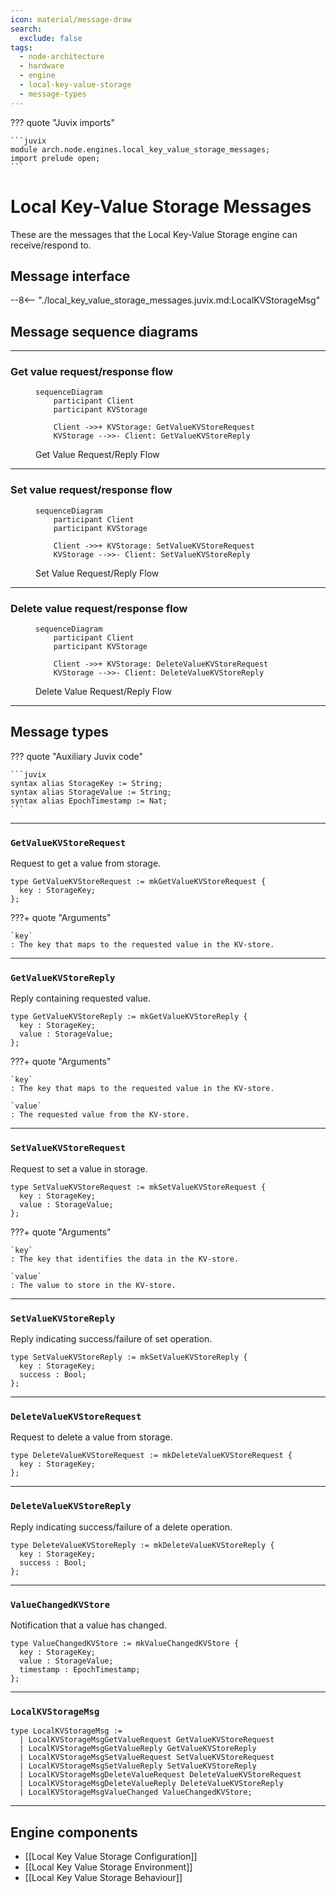 ```yaml
---
icon: material/message-draw
search:
  exclude: false
tags:
  - node-architecture
  - hardware
  - engine
  - local-key-value-storage
  - message-types
---
```


??? quote "Juvix imports"

    ```juvix
    module arch.node.engines.local_key_value_storage_messages;
    import prelude open;
    ```

# Local Key-Value Storage Messages

These are the messages that the Local Key-Value Storage engine can receive/respond to.

## Message interface

--8<-- "./local_key_value_storage_messages.juvix.md:LocalKVStorageMsg"

## Message sequence diagrams

---

### Get value request/response flow

<!-- --8<-- [start:message-sequence-diagram-get] -->
<figure markdown>

```mermaid
sequenceDiagram
    participant Client
    participant KVStorage

    Client ->>+ KVStorage: GetValueKVStoreRequest
    KVStorage -->>- Client: GetValueKVStoreReply
```

<figcaption markdown="span">
Get Value Request/Reply Flow
</figcaption>
</figure>
<!-- --8<-- [end:message-sequence-diagram-get] -->

---

### Set value request/response flow

<!-- --8<-- [start:message-sequence-diagram-set] -->
<figure markdown>

```mermaid
sequenceDiagram
    participant Client
    participant KVStorage

    Client ->>+ KVStorage: SetValueKVStoreRequest
    KVStorage -->>- Client: SetValueKVStoreReply
```

<figcaption markdown="span">
Set Value Request/Reply Flow
</figcaption>
</figure>
<!-- --8<-- [end:message-sequence-diagram-set] -->

---

### Delete value request/response flow

<!-- --8<-- [start:message-sequence-diagram-delete] -->
<figure markdown>

```mermaid
sequenceDiagram
    participant Client
    participant KVStorage

    Client ->>+ KVStorage: DeleteValueKVStoreRequest
    KVStorage -->>- Client: DeleteValueKVStoreReply
```

<figcaption markdown="span">
Delete Value Request/Reply Flow
</figcaption>
</figure>
<!-- --8<-- [end:message-sequence-diagram-delete] -->

---

## Message types

??? quote "Auxiliary Juvix code"

    ```juvix
    syntax alias StorageKey := String;
    syntax alias StorageValue := String;
    syntax alias EpochTimestamp := Nat;
    ```

---

### `GetValueKVStoreRequest`

Request to get a value from storage.

<!-- --8<-- [start:GetValueKVStoreRequest] -->
```juvix
type GetValueKVStoreRequest := mkGetValueKVStoreRequest {
  key : StorageKey;
};
```
<!-- --8<-- [end:GetValueKVStoreRequest] -->

???+ quote "Arguments"

    `key`
    : The key that maps to the requested value in the KV-store.

---

### `GetValueKVStoreReply`

Reply containing requested value.

<!-- --8<-- [start:GetValueKVStoreReply] -->
```juvix
type GetValueKVStoreReply := mkGetValueKVStoreReply {
  key : StorageKey;
  value : StorageValue;
};
```
<!-- --8<-- [end:GetValueKVStoreReply] -->

???+ quote "Arguments"

    `key`
    : The key that maps to the requested value in the KV-store.

    `value`
    : The requested value from the KV-store.

---

### `SetValueKVStoreRequest`

Request to set a value in storage.

<!-- --8<-- [start:SetValueKVStoreRequest] -->
```juvix
type SetValueKVStoreRequest := mkSetValueKVStoreRequest {
  key : StorageKey;
  value : StorageValue;
};
```
<!-- --8<-- [end:SetValueKVStoreRequest] -->

???+ quote "Arguments"

    `key`
    : The key that identifies the data in the KV-store.

    `value`
    : The value to store in the KV-store.

---

### `SetValueKVStoreReply`

Reply indicating success/failure of set operation.

<!-- --8<-- [start:SetValueKVStoreReply] -->
```juvix
type SetValueKVStoreReply := mkSetValueKVStoreReply {
  key : StorageKey;
  success : Bool;
};
```
<!-- --8<-- [end:SetValueKVStoreReply] -->

---

### `DeleteValueKVStoreRequest`

Request to delete a value from storage.

<!-- --8<-- [start:DeleteValueKVStoreRequest] -->
```juvix
type DeleteValueKVStoreRequest := mkDeleteValueKVStoreRequest {
  key : StorageKey;
};
```
<!-- --8<-- [end:DeleteValueKVStoreRequest] -->

---

### `DeleteValueKVStoreReply`

Reply indicating success/failure of a delete operation.

<!-- --8<-- [start:DeleteValueKVStoreReply] -->
```juvix
type DeleteValueKVStoreReply := mkDeleteValueKVStoreReply {
  key : StorageKey;
  success : Bool;
};
```
<!-- --8<-- [end:DeleteValueKVStoreReply] -->

---

### `ValueChangedKVStore`

Notification that a value has changed.

<!-- --8<-- [start:ValueChangedKVStore] -->
```juvix
type ValueChangedKVStore := mkValueChangedKVStore {
  key : StorageKey;
  value : StorageValue;
  timestamp : EpochTimestamp;
};
```
<!-- --8<-- [end:ValueChangedKVStore] -->

---

### `LocalKVStorageMsg`

<!-- --8<-- [start:LocalKVStorageMsg] -->
```juvix
type LocalKVStorageMsg :=
  | LocalKVStorageMsgGetValueRequest GetValueKVStoreRequest
  | LocalKVStorageMsgGetValueReply GetValueKVStoreReply
  | LocalKVStorageMsgSetValueRequest SetValueKVStoreRequest
  | LocalKVStorageMsgSetValueReply SetValueKVStoreReply
  | LocalKVStorageMsgDeleteValueRequest DeleteValueKVStoreRequest
  | LocalKVStorageMsgDeleteValueReply DeleteValueKVStoreReply
  | LocalKVStorageMsgValueChanged ValueChangedKVStore;
```
<!-- --8<-- [end:LocalKVStorageMsg] -->

---

## Engine components

- [[Local Key Value Storage Configuration]]
- [[Local Key Value Storage Environment]]
- [[Local Key Value Storage Behaviour]]
